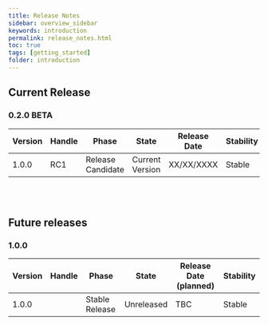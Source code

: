```yaml
---
title: Release Notes
sidebar: overview_sidebar
keywords: introduction
permalink: release_notes.html
toc: true
tags: [getting_started]
folder: introduction
---
```


## Current Release

### 0.2.0 BETA

Version | Handle  | Phase | State           | Release Date | Stability
--------|---------|-------|-----------------|--------------|----------------
1.0.0  | RC1   | Release Candidate | Current Version | XX/XX/XXXX   | Stable



<br>
<br>

## Future releases

### 1.0.0

Version | Handle  | Phase | State           | Release Date (planned) | Stability
--------|---------|-------|-----------------|--------------|----------------
1.0.0   |  | Stable Release | Unreleased | TBC   | Stable
